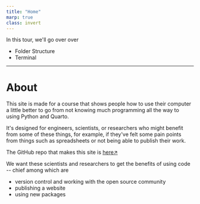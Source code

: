 ```yaml
---
title: "Home"
marp: true
class: invert
---
```


In this tour, we'll go over over

- Folder Structure
- Terminal

---

# About

This site is made for a course that shows people
how to use their computer a little better to go from
not knowing much programming all the way to using Python and
Quarto.

It's designed for engineers, scientists, or researchers who
might benefit from some of these things, for example,
if they've felt some pain points from things such as
spreadsheets or not being able to publish their work.

The GitHub repo that makes this site is [here↗](https://github.com/GSmithApps/zero-to-quarto-site)

We want these scientists and researchers to get the benefits of
using code -- chief among which are

- version control and working with the open source community
- publishing a website
- using new packages
